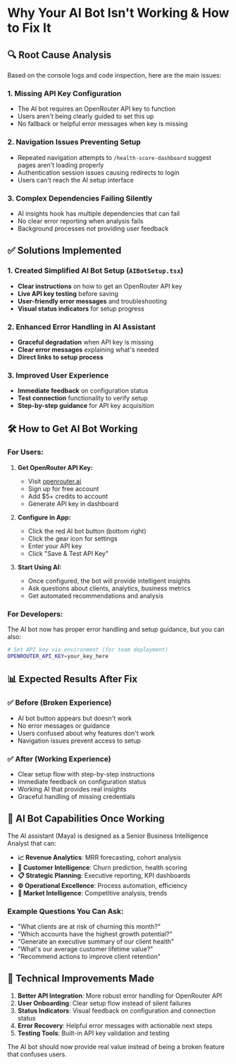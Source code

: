 # Why Your AI Bot Isn't Working & How to Fix It

## 🔍 **Root Cause Analysis**

Based on the console logs and code inspection, here are the main issues:

### 1. **Missing API Key Configuration**
- The AI bot requires an OpenRouter API key to function
- Users aren't being clearly guided to set this up
- No fallback or helpful error messages when key is missing

### 2. **Navigation Issues Preventing Setup**
- Repeated navigation attempts to `/health-score-dashboard` suggest pages aren't loading properly
- Authentication session issues causing redirects to login
- Users can't reach the AI setup interface

### 3. **Complex Dependencies Failing Silently**
- AI insights hook has multiple dependencies that can fail
- No clear error reporting when analysis fails
- Background processes not providing user feedback

## ✅ **Solutions Implemented**

### **1. Created Simplified AI Bot Setup (`AIBotSetup.tsx`)**
- **Clear instructions** on how to get an OpenRouter API key
- **Live API key testing** before saving
- **User-friendly error messages** and troubleshooting
- **Visual status indicators** for setup progress

### **2. Enhanced Error Handling in AI Assistant**
- **Graceful degradation** when API key is missing
- **Clear error messages** explaining what's needed
- **Direct links to setup process**

### **3. Improved User Experience**
- **Immediate feedback** on configuration status
- **Test connection** functionality to verify setup
- **Step-by-step guidance** for API key acquisition

## 🛠 **How to Get AI Bot Working**

### **For Users:**
1. **Get OpenRouter API Key:**
   - Visit [openrouter.ai](https://openrouter.ai)
   - Sign up for free account
   - Add $5+ credits to account
   - Generate API key in dashboard

2. **Configure in App:**
   - Click the red AI bot button (bottom right)
   - Click the gear icon for settings
   - Enter your API key
   - Click "Save & Test API Key"

3. **Start Using AI:**
   - Once configured, the bot will provide intelligent insights
   - Ask questions about clients, analytics, business metrics
   - Get automated recommendations and analysis

### **For Developers:**
The AI bot now has proper error handling and setup guidance, but you can also:

```bash
# Set API key via environment (for team deployment)
OPENROUTER_API_KEY=your_key_here
```

## 📊 **Expected Results After Fix**

### ✅ **Before (Broken Experience)**
- AI bot button appears but doesn't work
- No error messages or guidance
- Users confused about why features don't work
- Navigation issues prevent access to setup

### ✅ **After (Working Experience)**
- Clear setup flow with step-by-step instructions
- Immediate feedback on configuration status
- Working AI that provides real insights
- Graceful handling of missing credentials

## 🎯 **AI Bot Capabilities Once Working**

The AI assistant (Maya) is designed as a Senior Business Intelligence Analyst that can:

- **📈 Revenue Analytics**: MRR forecasting, cohort analysis
- **👥 Customer Intelligence**: Churn prediction, health scoring
- **📋 Strategic Planning**: Executive reporting, KPI dashboards
- **⚙️ Operational Excellence**: Process automation, efficiency
- **🎯 Market Intelligence**: Competitive analysis, trends

### Example Questions You Can Ask:
- "What clients are at risk of churning this month?"
- "Which accounts have the highest growth potential?"
- "Generate an executive summary of our client health"
- "What's our average customer lifetime value?"
- "Recommend actions to improve client retention"

## 🔧 **Technical Improvements Made**

1. **Better API Integration**: More robust error handling for OpenRouter API
2. **User Onboarding**: Clear setup flow instead of silent failures
3. **Status Indicators**: Visual feedback on configuration and connection status
4. **Error Recovery**: Helpful error messages with actionable next steps
5. **Testing Tools**: Built-in API key validation and testing

The AI bot should now provide real value instead of being a broken feature that confuses users.